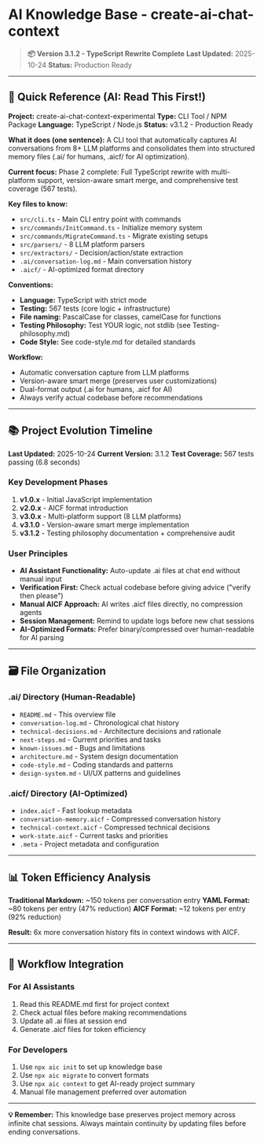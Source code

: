 # AI Knowledge Base - create-ai-chat-context

> **📦 Version 3.1.2 - TypeScript Rewrite Complete**
> **Last Updated:** 2025-10-24
> **Status:** Production Ready

---

## 🎯 Quick Reference (AI: Read This First!)

**Project:** create-ai-chat-context-experimental
**Type:** CLI Tool / NPM Package
**Language:** TypeScript / Node.js
**Status:** v3.1.2 - Production Ready

**What it does (one sentence):**
A CLI tool that automatically captures AI conversations from 8+ LLM platforms and consolidates them into structured memory files (.ai/ for humans, .aicf/ for AI optimization).

**Current focus:**
Phase 2 complete: Full TypeScript rewrite with multi-platform support, version-aware smart merge, and comprehensive test coverage (567 tests).

**Key files to know:**

- `src/cli.ts` - Main CLI entry point with commands
- `src/commands/InitCommand.ts` - Initialize memory system
- `src/commands/MigrateCommand.ts` - Migrate existing setups
- `src/parsers/` - 8 LLM platform parsers
- `src/extractors/` - Decision/action/state extraction
- `.ai/conversation-log.md` - Main conversation history
- `.aicf/` - AI-optimized format directory

**Conventions:**

- **Language:** TypeScript with strict mode
- **Testing:** 567 tests (core logic + infrastructure)
- **File naming:** PascalCase for classes, camelCase for functions
- **Testing Philosophy:** Test YOUR logic, not stdlib (see Testing-philosophy.md)
- **Code Style:** See code-style.md for detailed standards

**Workflow:**

- Automatic conversation capture from LLM platforms
- Version-aware smart merge (preserves user customizations)
- Dual-format output (.ai for humans, .aicf for AI)
- Always verify actual codebase before recommendations

---

## 📚 Project Evolution Timeline

**Last Updated:** 2025-10-24
**Current Version:** 3.1.2
**Test Coverage:** 567 tests passing (6.8 seconds)

### Key Development Phases

1. **v1.0.x** - Initial JavaScript implementation
2. **v2.0.x** - AICF format introduction
3. **v3.0.x** - Multi-platform support (8 LLM platforms)
4. **v3.1.0** - Version-aware smart merge implementation
5. **v3.1.2** - Testing philosophy documentation + comprehensive audit

### User Principles

- **AI Assistant Functionality:** Auto-update .ai files at chat end without manual input
- **Verification First:** Check actual codebase before giving advice ("verify then please")
- **Manual AICF Approach:** AI writes .aicf files directly, no compression agents
- **Session Management:** Remind to update logs before new chat sessions
- **AI-Optimized Formats:** Prefer binary/compressed over human-readable for AI parsing

---

## 🗃️ File Organization

### .ai/ Directory (Human-Readable)

- `README.md` - This overview file
- `conversation-log.md` - Chronological chat history
- `technical-decisions.md` - Architecture decisions and rationale
- `next-steps.md` - Current priorities and tasks
- `known-issues.md` - Bugs and limitations
- `architecture.md` - System design documentation
- `code-style.md` - Coding standards and patterns
- `design-system.md` - UI/UX patterns and guidelines

### .aicf/ Directory (AI-Optimized)

- `index.aicf` - Fast lookup metadata
- `conversation-memory.aicf` - Compressed conversation history
- `technical-context.aicf` - Compressed technical decisions
- `work-state.aicf` - Current tasks and priorities
- `.meta` - Project metadata and configuration

---

## 📊 Token Efficiency Analysis

**Traditional Markdown:** ~150 tokens per conversation entry
**YAML Format:** ~80 tokens per entry (47% reduction)
**AICF Format:** ~12 tokens per entry (92% reduction)

**Result:** 6x more conversation history fits in context windows with AICF.

---

## 🔄 Workflow Integration

### For AI Assistants

1. Read this README.md first for project context
2. Check actual files before making recommendations
3. Update all .ai files at session end
4. Generate .aicf files for token efficiency

### For Developers

1. Use `npx aic init` to set up knowledge base
2. Use `npx aic migrate` to convert formats
3. Use `npx aic context` to get AI-ready project summary
4. Manual file management preferred over automation

---

**💡 Remember:** This knowledge base preserves project memory across infinite chat sessions. Always maintain continuity by updating files before ending conversations.
